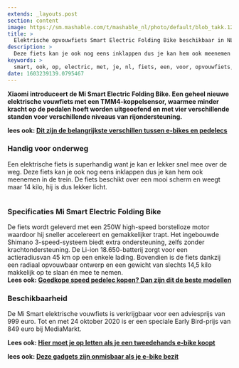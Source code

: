 ```yaml
--- 
extends: _layouts.post 
section: content 
image: https://sm.mashable.com/t/mashable_nl/photo/default/blob_takk.1200.jpg 
title: > 
  Elektrische opvouwfiets Smart Electric Folding Bike beschikbaar in NL 
description: > 
  Deze fiets kan je ook nog eens inklappen dus je kan hem ook meenemen in de trein.Specificaties Mi Smart Electric Folding BikeDe fiets wordt geleverd met een 250W high-speed borstelloze motor waardoor hij sneller accelereert en gemakkelijker trapt.De Li-ion 18.650-batterij zorgt voor een actieradiusvan 45 km op een enkele lading.Dan zijn dit de beste modellenBeschikbaarheidDe Mi Smart elektrische vouwfiets is verkrijgbaar voor een adviesprijs van 999 euro.Lees ook: Hier moet je op letten als je een tweedehands e-bike kooptlees ook: Deze gadgets zijn onmisbaar als je e-bike bezit 
keywords: > 
  smart, ook, op, electric, met, je, nl, fiets, een, voor, opvouwfiets, beschikbaar, van, en, folding, bike, zijn, elektrische 
date: 1603239139.0795467 
--- 
```

<div><p><strong>Xiaomi introduceert de Mi Smart Electric Folding Bike. Een geheel nieuwe elektrische vouwfiets met een TMM4-koppelsensor, waarmee minder kracht op de pedalen hoeft worden uitgeoefend en met vier verschillende standen voor verschillende niveaus van rijondersteuning. </strong></p>

<p><strong>lees ook: <a href="/tech-1/1911/dit-zijn-de-belangrijkste-verschillen-tussen-e-bikes-en-pedelecs">Dit zijn de belangrijkste verschillen tussen e-bikes en pedelecs</a></strong></p>

<h3>Handig voor onderweg</h3>
<p>Een elektrische fiets is superhandig want je kan er lekker snel mee over de weg. Deze fiets kan je ook nog eens inklappen dus je kan hem ook meenemen in de trein. De fiets beschikt over een mooi scherm en weegt maar 14 kilo, hij is dus lekker licht.</p>

<img alt="" class="image photo" src="https://sm.mashable.com/mashable_nl/photo/default/unnamed-8_qv5c.jpg">

<h3>Specificaties <strong>Mi Smart Electric Folding Bike</strong></h3>
<p>De fiets wordt geleverd met een 250W high-speed borstelloze motor waardoor hij sneller accelereert en gemakkelijker trapt. Het ingebouwde Shimano 3-speed-systeem biedt extra ondersteuning, zelfs zonder krachtondersteuning. De Li-ion 18.650-batterij zorgt voor een actieradiusvan 45 km op een enkele lading. Bovendien is de fiets dankzij een radiaal opvouwbaar ontwerp en een gewicht van slechts 14,5 kilo makkelijk op te slaan &#233;n mee te nemen.<br>
<strong>Lees ook: <a href="/tech-1/2532/goedkope-speed-pedelec-kopen-dan-zijn-dit-de-beste-modellen">Goedkope speed pedelec kopen? Dan zijn dit de beste modellen</a></strong></p>

<h3>Beschikbaarheid</h3>
<p>De Mi Smart elektrische vouwfiets is verkrijgbaar voor een adviesprijs van 999 euro. Tot en met 24 oktober 2020 is er een speciale Early Bird-prijs van 849 euro bij MediaMarkt.</p>

<p><strong>Lees ook: <a href="/tech-1/2608/hier-moet-je-op-letten-als-je-een-tweedehands-e-bike-koopt">Hier moet je op letten als je een tweedehands e-bike koopt</a></strong></p>

<p><strong>lees ook: <a href="/tech/2152/deze-gadgets-zijn-onmisbaar-als-je-e-bike-bezit">Deze gadgets zijn onmisbaar als je e-bike bezit</a></strong></p>
  
  </div>